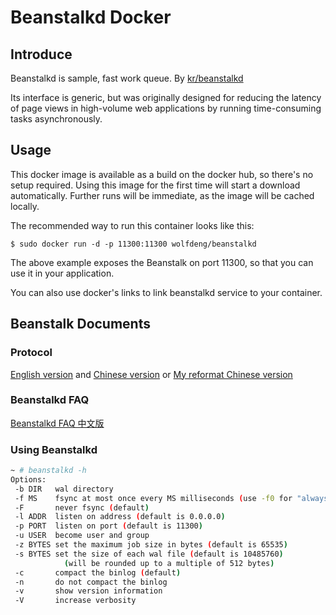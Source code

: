 # Beanstalkd Docker

## Introduce

Beanstalkd is sample, fast work queue. By [kr/beanstalkd](https://github.com/kr/beanstalkd)

Its interface is generic, but was originally designed for reducing the latency of page views in high-volume web applications by running time-consuming tasks asynchronously.

## Usage

This docker image is available as a build on the docker hub, so there's no setup required.
Using this image for the first time will start a download automatically.
Further runs will be immediate, as the image will be cached locally.

The recommended way to run this container looks like this:

```
$ sudo docker run -d -p 11300:11300 wolfdeng/beanstalkd
```
The above example exposes the Beanstalk on port 11300, so that you can use it in your application.

You can also use docker's links to link beanstalkd service to your container.

## Beanstalk Documents
### Protocol

[English version](https://github.com/kr/beanstalkd/blob/master/doc/protocol.txt) and [Chinese version](https://github.com/kr/beanstalkd/blob/master/doc/protocol.zh-CN.md) or [My reformat Chinese version](https://github.com/tonydeng/beanstalkd/blob/master/doc/protocol.zh-CN.md)

### Beanstalkd FAQ

[Beanstalkd FAQ 中文版](http://www.fzb.me/2015-7-31-beanstalkd-faq.html)


### Using Beanstalkd

```bash
~ # beanstalkd -h
Options:
 -b DIR   wal directory
 -f MS    fsync at most once every MS milliseconds (use -f0 for "always fsync")
 -F       never fsync (default)
 -l ADDR  listen on address (default is 0.0.0.0)
 -p PORT  listen on port (default is 11300)
 -u USER  become user and group
 -z BYTES set the maximum job size in bytes (default is 65535)
 -s BYTES set the size of each wal file (default is 10485760)
            (will be rounded up to a multiple of 512 bytes)
 -c       compact the binlog (default)
 -n       do not compact the binlog
 -v       show version information
 -V       increase verbosity
```
